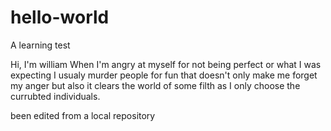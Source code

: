 # hello-world
A learning test

Hi, I'm william
When I'm angry at myself for not being perfect or what I was expecting I usualy murder people for fun
that doesn't only make me forget my anger but also it clears the world of some filth as I only choose the currubted individuals.

been edited from a local repository
